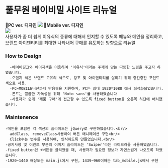 # 풀무원 베이비밀 사이트 리뉴얼

**💛PC ver. 디자인
<img src="https://user-images.githubusercontent.com/75009488/111435697-711a3180-8744-11eb-8188-b9eb0062ef98.jpg"/>
💛Mobile ver. 디자인<br/>
<img src="https://user-images.githubusercontent.com/75009488/111436990-f225f880-8745-11eb-8aab-b9b0c6139872.jpg"/>**  
사용자가 좀 더 쉽게 이유식의 종류에 대해서 인지할 수 있도록 메뉴와 메인을 정리하고, 브랜드 아이덴티티를 최대한 나타내어 구매를 유도하는 방향으로 리뉴얼

### How to Design
```
  -베이비핑크와 베이지색을 이용하여 '이유식'이라는 주제에 맞는 따뜻한 느낌을 주고자 하였습니다.
  -오렌지 색은 브랜드 고유의 색으로, 강조 및 아이덴티티를 살리기 위해 중간중간 포인트 색으로 사용.
  -PC~MOBILE버전까지 반응형을 지원하며, PC는 최대 1920*1080 에서 최적화되었습니다.
  -폰트는 깔끔한 가독성을 위해 'Noto sans'를 사용하였습니다
  -사용자가 쉽게 '제품 구매'에 접근할 수 있도록 fixed button을 오른쪽 하단에 배치했습니다.
```
### Maintenence


```
-메인을 포함한 각 섹션의 슬라이드는 jQuery로 구현하였습니다.<br/>
  addClass, removeClass사용하여 버튼 애니메이션 구현<br/>
  Click수는 변수를 사용하여, 인식하도록 만들었습니다.<br/>
-공지사항 및 이벤트 부분의 이미지 슬라이드는 'Swiper'라는 라이브러를 사용하였습니다.
-fixed button인 +버튼을 클릭했을 때, 사용자가 필요한 정보가 자연스럽게 나오도록 하였습니다.
-1920~1440 해상도는 main.js에서 구현, 1439~960이하는 tab_mobile.js에서 구현

```
